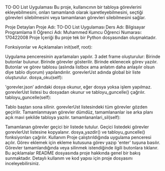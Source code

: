 TO-DO List Uygulaması
Bu proje, kullanıcının bir tabloya görevlerini ekleyebilmesini, onları tamamlandı olarak işaretleyebilmesini, seçtiği görevleri silebilmesini veya tamamlanan görevleri silebilmesini sağlar.

Proje Detayları
Proje Adı: TO-DO List Uygulaması
Ders Adı: Bilgisayar Programlama II
Öğrenci Adı: Muhammed Kumcu
Öğrenci Numarası: 170422008
Proje İçeriği
Bu proje tek bir Python dosyasından oluşmaktadır.

Fonksiyonlar ve Açıklamaları
init(self, root):

Uygulama penceresinin ayarlamaları yapılır.
3 adet frame oluşturulur:
Birinde butonlar bulunur.
Birinde görevler gösterilir.
Birinde eklenecek görev yazılır.
Butonlar ve görev tablosu (aslında listbox ama anlatım daha anlaşılır olsun diye tablo diyorum) yapılandırılır.
gorevlerUst adında global bir liste oluşturulur.
dosya_oku(self):

'gorevler.json’ adındaki dosya okunur, eğer dosya yoksa işlem yapılmaz.
gorevlerUst listesi bu dosyadan okunur ve tabloyu_guncelle() çağrılır.
tabloyu_guncelle(self):

Tablo baştan sona silinir.
gorevlerUst listesindeki tüm görevler gözden geçirilir.
Tamamlanmayan görevler dümdüz, tamamlananlar ise arka planı açık mavi şekilde tabloya yazılır.
tamamlananlari_sil(self):

Tamamlanan görevler geçici bir listede tutulur.
Geçici listedeki görevler gorevlerUst listesine kopyalanır.
dosya_yazdir() ve tabloyu_guncelle() fonksiyonları çağrılır.
Kullanım
Proje çalıştırıldığında uygulama penceresi açılır.
Görev eklemek için ekleme kutusuna görev yazıp 'enter' tuşuna basılır.
Görevler tamamlandığında veya silinmek istendiğinde ilgili butonlara tıklanır.
Bu açıklamalar README dosyasında proje hakkında genel bir bakış sunmaktadır. Detaylı kullanım ve kod yapısı için proje dosyasını inceleyebilirsiniz.






